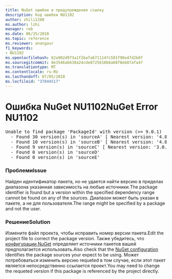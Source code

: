 ```yaml
---
title: NuGet ошибки и предупреждения ссылку
description: Код ошибки NU1102
author: zhili1208
ms.author: lzhi
manager: rob
ms.date: 06/25/2018
ms.topic: reference
ms.reviewer: anangaur
f1_keywords:
- NU1102
ms.openlocfilehash: 62a902d973a1f2bafa6711147c501f98a47d2b0f
ms.sourcegitcommit: 8e3546ab630a24cde8725610b6a68f8eb87afa47
ms.translationtype: MT
ms.contentlocale: ru-RU
ms.lasthandoff: 07/05/2018
ms.locfileid: "37844517"
---
```

# <a name="nuget-error-nu1102"></a><span data-ttu-id="39d4c-103">Ошибка NuGet NU1102</span><span class="sxs-lookup"><span data-stu-id="39d4c-103">NuGet Error NU1102</span></span>

<pre>Unable to find package 'PackageId' with version (>= 9.0.1)<br/>  - Found 30 version(s) in 'sourceA' [ Nearest version: '4.0.0' ]<br/>  - Found 10 version(s) in 'sourceB' [ Nearest version: '4.0.0-rc-2129' ]<br/>  - Found 9 version(s) in 'sourceC' [ Nearest version: '3.0.0-beta-00032' ]<br/>  - Found 0 version(s) in 'sourceD'<br/>  - Found 0 version(s) in 'sourceE'</pre>

### <a name="issue"></a><span data-ttu-id="39d4c-104">Проблеми</span><span class="sxs-lookup"><span data-stu-id="39d4c-104">Issue</span></span>
<span data-ttu-id="39d4c-105">Найден идентификатор пакета, но не удается найти версию в пределах диапазона указанная зависимость на любые источники.</span><span class="sxs-lookup"><span data-stu-id="39d4c-105">The package identifier is found but a version within the specified dependency range cannot be found on any of the sources.</span></span> <span data-ttu-id="39d4c-106">Диапазон может быть указан в пакете, а не для пользователя.</span><span class="sxs-lookup"><span data-stu-id="39d4c-106">The range might be specified by a package and not the user.</span></span>

### <a name="solution"></a><span data-ttu-id="39d4c-107">Решение</span><span class="sxs-lookup"><span data-stu-id="39d4c-107">Solution</span></span>
<span data-ttu-id="39d4c-108">Измените файл проекта, чтобы исправить номер версии пакета.</span><span class="sxs-lookup"><span data-stu-id="39d4c-108">Edit the project file to correct the package version.</span></span> <span data-ttu-id="39d4c-109">Также убедитесь, что [конфигурации NuGet](../../consume-packages/Configuring-NuGet-Behavior.md) определяет источники пакетов вашей предполагается использовать.</span><span class="sxs-lookup"><span data-stu-id="39d4c-109">Also check that the [NuGet configuration](../../consume-packages/Configuring-NuGet-Behavior.md) identifies the package sources your expect to be using.</span></span> <span data-ttu-id="39d4c-110">Может потребоваться изменить версию requeted в том случае, если этот пакет является непосредственно ссылается проект.</span><span class="sxs-lookup"><span data-stu-id="39d4c-110">You may need to change the requeted version if this package is referenced by the project directly.</span></span>